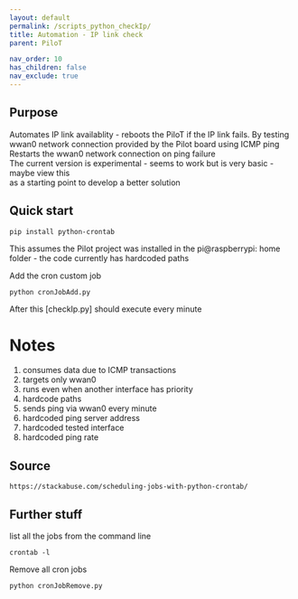 ```yaml
---
layout: default
permalink: /scripts_python_checkIp/
title: Automation - IP link check
parent: PiloT

nav_order: 10
has_children: false
nav_exclude: true
---
```



## Purpose
Automates IP link availablity - reboots the PiloT if the IP link fails.
By testing wwan0 network connection provided by the Pilot board using ICMP ping  
Restarts the wwan0 network connection on ping failure   
The current version is experimental - seems to work but is very basic - maybe view this  
as a starting point to develop a better solution  

## Quick start
```
pip install python-crontab
```

This assumes the Pilot project was installed in the pi@raspberrypi: home folder - the code 
currently has hardcoded paths  

Add the cron custom job  
```
python cronJobAdd.py
```


After this [checkIp.py] should execute every minute


# Notes
1. consumes data due to ICMP transactions
2. targets only wwan0
3. runs even when another interface has priority
4. hardcode paths
5. sends ping via wwan0 every minute
6. hardcoded ping server address
7. hardcoded tested interface 
1. hardcoded ping rate

## Source
```
https://stackabuse.com/scheduling-jobs-with-python-crontab/
```

## Further stuff

list all the jobs from the command line   
```
crontab -l
```

Remove all cron jobs
```
python cronJobRemove.py
```
